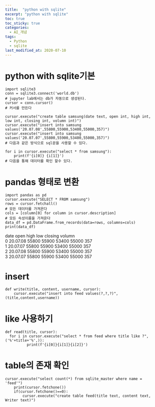 ```yaml
---
title:  "python with sqlite"
excerpt: "python with sqlite"
toc: true
toc_sticky: true
categories:
  - AI_개념
tags:
  - Python
  - sqlite
last_modified_at: 2020-07-10
---
```

# python with sqlite기본 
```
import sqlite3
conn = sqlite3.connect('world.db')
# jupyter lab에서는 db가 자동으로 생성된다.
cursor = conn.cursor()
# 커서를 만든다

cursor.execute("create table samsung(date text, open int, high int, low int, closing int, volumn int)")
cursor.execute("insert into samsung values('20.07.08',55800,55900,53400,55000,357)")
cursor.execute("insert into samsung values('20.07.07',55800,55900,53400,55000,357)")
# 다음과 같은 방식으로 sql문을 사용할 수 있다.

for i in cursor.execute("select * from samsung"):
    print(f'{i[0]} {i[1]}')
# 다음을 통해 데이터를 확인 할수 있다.

```

# pandas 형태로 변환
```
import pandas as pd
cursor.execute("SELECT * FROM samsung")
rows = cursor.fetchall()
# 모든 데이터를 가져온다
cols = [column[0] for column in cursor.description]
# 모든 속성이름을 가져온다
data_df = pd.DataFrame.from_records(data=rows, columns=cols)
print(data_df)
```
   date   open   high    low  closing  volumn  
0  20.07.08  55800  55900  53400    55000     357  
1  20.07.07  55800  55900  53400    55000     357   
2  20.07.08  55800  55900  53400    55000     357  
3  20.07.07  55800  55900  53400    55000     357  
# insert
```
def write(title, content, username, cursor):
    cursor.execute("insert into feed values(?,?,?)",(title,content,username))
```

# like 사용하기
```
def read(title, cursor):
  for i in cursor.execute("select * from feed where title like ?", ('%'+title+'%',)):
          print(f'{i[0]}{i[1]}{i[2]}')
```
# table의 존재 확인
```
cursor.execute("select count(*) from sqlite_master where name = 'feed'")
    print(cursor.fetchone())
    if(cursor.fetchone()==0):
        cursor.execute("create table feed(title text, content text, Writer text)")
```
